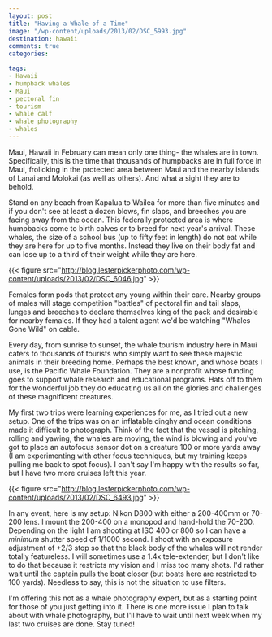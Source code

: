 ```yaml
---
layout: post
title: "Having a Whale of a Time"
image: "/wp-content/uploads/2013/02/DSC_5993.jpg"
destination: hawaii
comments: true
categories:

tags:
- Hawaii
- humpback whales
- Maui
- pectoral fin
- tourism
- whale calf
- whale photography
- whales
---
```

Maui, Hawaii in February can mean only one thing- the whales are in town. Specifically, this is the time that thousands of humpbacks are in full force in Maui, frolicking in the protected area between Maui and the nearby islands of Lanai and Molokai (as well as others). And what a sight they are to behold.

Stand on any beach from Kapalua to Wailea for more than five minutes and if you don't see at least a dozen blows, fin slaps, and breeches you are facing away from the ocean. This federally protected area is where humpbacks come to birth calves or to breed for next year's arrival. These whales, the size of a school bus (up to fifty feet in length) do not eat while they are here for up to five months. Instead they live on their body fat and can lose up to a third of their weight while they are here.

{{< figure src="http://blog.lesterpickerphoto.com/wp-content/uploads/2013/02/DSC_6046.jpg" >}}

Females form pods that protect any young within their care. Nearby groups of males will stage competition "battles" of pectoral fin and tail slaps, lunges and breeches to declare themselves king of the pack and desirable for nearby females. If they had a talent agent we'd be watching "Whales Gone Wild" on cable.

Every day, from sunrise to sunset, the whale tourism industry here in Maui caters to thousands of tourists who simply want to see these majestic animals in their breeding home. Perhaps the best known, and whose boats I use, is the Pacific Whale Foundation. They are a nonprofit whose funding goes to support whale research and educational programs. Hats off to them for the wonderful job they do educating us all on the glories and challenges of these magnificent creatures.

My first two trips were learning experiences for me, as I tried out a new setup. One of the trips was on an inflatable dinghy and ocean conditions made it difficult to photograph. Think of the fact that the vessel is pitching, rolling and yawing, the whales are moving, the wind is blowing and you've got to place an autofocus sensor dot on a creature 100 or more yards away (I am experimenting with other focus techniques, but my training keeps pulling me back to spot focus). I can't say I'm happy with the results so far, but I have two more cruises left this year.

{{< figure src="http://blog.lesterpickerphoto.com/wp-content/uploads/2013/02/DSC_6493.jpg" >}}

In any event, here is my setup: Nikon D800 with either a 200-400mm or 70-200 lens. I mount the 200-400 on a monopod and hand-hold the 70-200. Depending on the light I am shooting at ISO 400 or 800 so I can have a <em>minimum</em> shutter speed of 1/1000 second. I shoot with an exposure adjustment of +2/3 stop so that the black body of the whales will not render totally featureless. I will sometimes use a 1.4x tele-extender, but I don't like to do that because it restricts my vision and I miss too many shots. I'd rather wait until the captain pulls the boat closer (but boats here are restricted to 100 yards). Needless to say, this is not the situation to use filters.

I'm offering this not as a whale photography expert, but as a starting point for those of you just getting into it. There is one more issue I plan to talk about with whale photography, but I'll have to wait until next week when my last two cruises are done. Stay tuned!